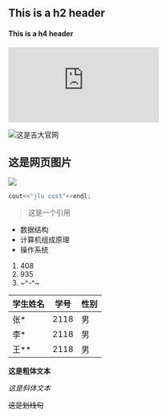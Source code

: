 ## This is a h2 header

#### This is a h4 header

![查看另一个文件请点击这里](https://github.com/kukudechen/chenshuohome/blob/main/README.md)

![这是吉大官网](https://www.jlu.edu.cn/)

## 这是网页图片

![](https://img2.baidu.com/it/u=3024878745,545382191&fm=26&fmt=auto&gp=0.jpg)


```C++
cout<<"jlu ccst"<<endl;
```


> 这是一个引用


- 数据结构
- 计算机组成原理
- 操作系统



1. 408
2. 935
3. ~^-^~


| 学生姓名 | 学号 | 性别 |
| -------- | ---- | ---- |
| 张*      | 2118 | 男   |
| 李*      | 2118 | 男   |
| 王**     | 2118 | 男   |

**这是粗体文本**

*这是斜体文本*

~~这是划线句~~
